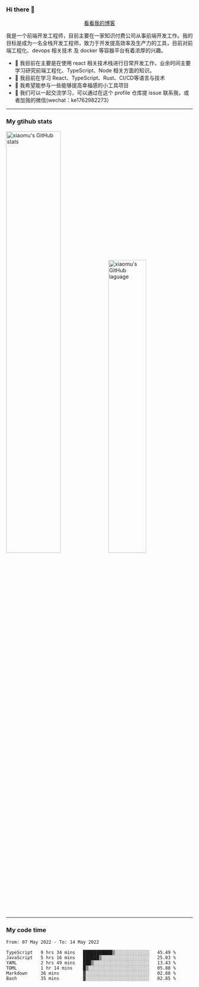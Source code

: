 ### Hi there 👋

<p align="center">
  <a href="https://real-jacket.github.io/">看看我的博客</a>
</p>

我是一个前端开发工程师，目前主要在一家知识付费公司从事前端开发工作。我的目标是成为一名全栈开发工程师，致力于开发提高效率及生产力的工具，目前对前端工程化、devops 相关技术 及 docker 等容器平台有着浓厚的兴趣。

- 🔭 我目前在主要是在使用 react 相关技术栈进行日常开发工作，业余时间主要学习研究前端工程化、TypeScript、Node 相关方面的知识。
- 🌱 我目前在学习 React、TypeScript、Rust、CI/CD等语言与技术
- 👯 我希望能参与一些能够提高幸福感的小工具项目
- 💬 我们可以一起交流学习，可以通过在这个 profile 仓库提 issue 联系我，或者加我的微信(wechat：ke1762982273）

***

### My gtihub stats

<a><img src="https://github-readme-stats.vercel.app/api?username=real-jacket" title="xiaomu's GitHub stats" alt="xiaomu's GitHub stats" style="width:54%;"/></a>
<a><img src="https://github-readme-stats.vercel.app/api/top-langs/?username=real-jacket&layout=compact" title="xiaomu's GitHub laguage" alt="xiaomu's GitHub laguage" style="width:45%;"/><a/>

***

### My code time

<!--START_SECTION:waka-->

```text
From: 07 May 2022 - To: 14 May 2022

TypeScript   9 hrs 34 mins   ███████████▒░░░░░░░░░░░░░   45.49 %
JavaScript   5 hrs 16 mins   ██████▒░░░░░░░░░░░░░░░░░░   25.03 %
YAML         2 hrs 49 mins   ███▒░░░░░░░░░░░░░░░░░░░░░   13.43 %
TOML         1 hr 14 mins    █▒░░░░░░░░░░░░░░░░░░░░░░░   05.88 %
Markdown     36 mins         ▓░░░░░░░░░░░░░░░░░░░░░░░░   02.88 %
Bash         35 mins         ▓░░░░░░░░░░░░░░░░░░░░░░░░   02.85 %
```

<!--END_SECTION:waka-->
